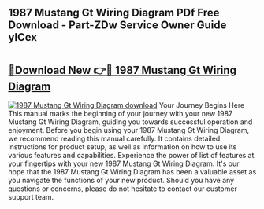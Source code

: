 ## 1987 Mustang Gt Wiring Diagram PDf Free Download - Part-ZDw Service Owner Guide ylCex

# <h2><a href="http://dfimeeh.blite.top/?on=1987+Mustang+Gt+Wiring+Diagram">🔗Download New 👉🔴 1987 Mustang Gt Wiring Diagram</a></h2>

[![1987 Mustang Gt Wiring Diagram download](https://i.imgur.com/lujVjoI.png)](http://dfimeeh.blite.top/?on=1987+Mustang+Gt+Wiring+Diagram)
Your Journey Begins Here This manual marks the beginning of your journey with your new 1987 Mustang Gt Wiring Diagram, guiding you towards successful operation and enjoyment. Before you begin using your 1987 Mustang Gt Wiring Diagram, we recommend reading this manual carefully. It contains detailed instructions for product setup, as well as information on how to use its various features and capabilities. Experience the power of list of features at your fingertips with your new 1987 Mustang Gt Wiring Diagram. It's our hope that the 1987 Mustang Gt Wiring Diagram has been a valuable asset as you navigate the functions of your new product. Should you have any questions or concerns, please do not hesitate to contact our customer support team.
